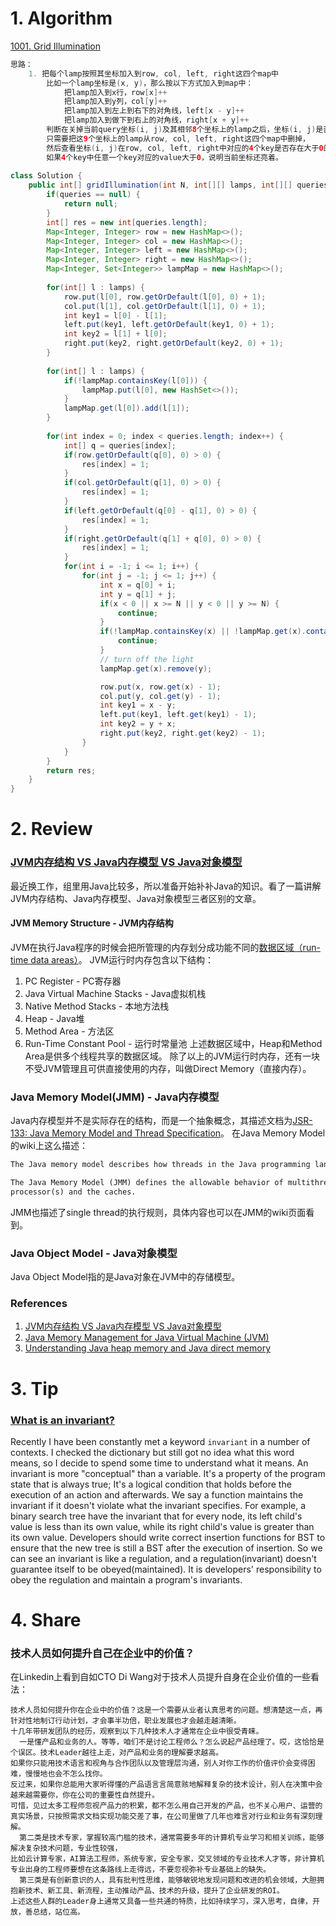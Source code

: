 # 1. Algorithm
[1001. Grid Illumination](https://leetcode.com/problems/grid-illumination/description/)
```Java
思路：
    1. 把每个lamp按照其坐标加入到row, col, left, right这四个map中
        比如一个lamp坐标是(x, y)，那么按以下方式加入到map中：
            把lamp加入到x行，row[x]++
            把lamp加入到y列，col[y]++
            把lamp加入到左上到右下的对角线，left[x - y]++
            把lamp加入到做下到右上的对角线，right[x + y]++
        判断在关掉当前query坐标(i, j)及其相邻8个坐标上的lamp之后，坐标(i, j)是否还被其他lamp照亮，
        只需要把这9个坐标上的lamp从row, col, left, right这四个map中删掉，
        然后查看坐标(i, j)在row, col, left, right中对应的4个key是否存在大于0的value，即判断row[i], col[j], left[i - j], right[i + j]是否大于0
        如果4个key中任意一个key对应的value大于0，说明当前坐标还亮着。
        
class Solution {
    public int[] gridIllumination(int N, int[][] lamps, int[][] queries) {
        if(queries == null) {
            return null;
        }
        int[] res = new int[queries.length];
        Map<Integer, Integer> row = new HashMap<>();
        Map<Integer, Integer> col = new HashMap<>();
        Map<Integer, Integer> left = new HashMap<>();
        Map<Integer, Integer> right = new HashMap<>();
        Map<Integer, Set<Integer>> lampMap = new HashMap<>();
        
        for(int[] l : lamps) {
            row.put(l[0], row.getOrDefault(l[0], 0) + 1);
            col.put(l[1], col.getOrDefault(l[1], 0) + 1);
            int key1 = l[0] - l[1];
            left.put(key1, left.getOrDefault(key1, 0) + 1);
            int key2 = l[1] + l[0];
            right.put(key2, right.getOrDefault(key2, 0) + 1);
        }
        
        for(int[] l : lamps) {
            if(!lampMap.containsKey(l[0])) {
                lampMap.put(l[0], new HashSet<>());
            }
            lampMap.get(l[0]).add(l[1]);
        }
        
        for(int index = 0; index < queries.length; index++) {
            int[] q = queries[index];
            if(row.getOrDefault(q[0], 0) > 0) {
                res[index] = 1;
            }
            if(col.getOrDefault(q[1], 0) > 0) {
                res[index] = 1;
            }
            if(left.getOrDefault(q[0] - q[1], 0) > 0) {
                res[index] = 1;
            }
            if(right.getOrDefault(q[1] + q[0], 0) > 0) {
                res[index] = 1;
            }
            for(int i = -1; i <= 1; i++) {
                for(int j = -1; j <= 1; j++) {
                    int x = q[0] + i;
                    int y = q[1] + j;
                    if(x < 0 || x >= N || y < 0 || y >= N) {
                        continue;
                    }
                    if(!lampMap.containsKey(x) || !lampMap.get(x).contains(y)) {
                        continue;
                    }
                    // turn off the light
                    lampMap.get(x).remove(y);

                    row.put(x, row.get(x) - 1);
                    col.put(y, col.get(y) - 1);
                    int key1 = x - y;
                    left.put(key1, left.get(key1) - 1);
                    int key2 = y + x;
                    right.put(key2, right.get(key2) - 1);
                }
            }
        }
        return res;
    }
}

```

# 2. Review
### [JVM内存结构 VS Java内存模型 VS Java对象模型](https://www.hollischuang.com/archives/2509)
最近换工作，组里用Java比较多，所以准备开始补补Java的知识。看了一篇讲解JVM内存结构、Java内存模型、Java对象模型三者区别的文章。

#### JVM Memory Structure - JVM内存结构
JVM在执行Java程序的时候会把所管理的内存划分成功能不同的[数据区域（run-time data areas）](https://docs.oracle.com/javase/specs/jvms/se8/html/jvms-2.html#jvms-2.5)。
JVM运行时内存包含以下结构：
  1. PC Register - PC寄存器
  2. Java Virtual Machine Stacks - Java虚拟机栈
  3. Native Method Stacks - 本地方法栈
  4. Heap - Java堆
  5. Method Area - 方法区
  6. Run-Time Constant Pool - 运行时常量池
上述数据区域中，Heap和Method Area是供多个线程共享的数据区域。
除了以上的JVM运行时内存，还有一块不受JVM管理且可供直接使用的内存，叫做Direct Memory（直接内存）。

### Java Memory Model(JMM) - Java内存模型
Java内存模型并不是实际存在的结构，而是一个抽象概念，其描述文档为[JSR-133: Java Memory Model and Thread Specification](www.cs.umd.edu/~pugh/java/memoryModel/jsr133.pdf)。
在Java Memory Model的wiki上这么描述：
```Markdown
The Java memory model describes how threads in the Java programming language interact through memory. Together with the description of single-threaded execution of code, the memory model provides the semantics of the Java programming language.

The Java Memory Model (JMM) defines the allowable behavior of multithreaded programs, and therefore describes when such reorderings are possible. It places execution-time constraints on the relationship between threads and main memory in order to achieve consistent and reliable Java applications. By doing this, it makes it possible to reason about code execution in a multithreaded environment, even in the face of optimizations performed by the dynamic compiler, the 
processor(s) and the caches.
```
JMM也描述了single thread的执行规则，具体内容也可以在JMM的wiki页面看到。

### Java Object Model - Java对象模型
Java Object Model指的是Java对象在JVM中的存储模型。


### References
  1. [JVM内存结构 VS Java内存模型 VS Java对象模型](https://www.hollischuang.com/archives/2509)
  2. [Java Memory Management for Java Virtual Machine (JVM)](https://betsol.com/2017/06/java-memory-management-for-java-virtual-machine-jvm/)
  3. [Understanding Java heap memory and Java direct memory](http://fibrevillage.com/sysadmin/325-understanding-java-heap-memory-and-java-direct-memory)
    
# 3. Tip
### [What is an invariant?](https://stackoverflow.com/questions/112064/what-is-an-invariant?answertab=votes#tab-top)
Recently I have been constantly met a keyword `invariant` in a number of contexts. I checked the dictionary but still got no idea what this word means, so I decide to spend some time to understand what it means.
An invariant is more "conceptual" than a variable. It's a property of the program state that is always true; It's a logical condition that holds before the execution of an action and afterwards. We say a function maintains the invariant if it doesn't violate what the invariant specifies.
For example, a binary search tree have the invariant that for every node, its left child's value is less than its own value, while its right child's value is greater than its own value. Developers should write correct insertion functions for BST to ensure that the new tree is still a BST after the execution of insertion. So we can see an invariant is like a regulation, and a regulation(invariant) doesn't guarantee itself to be obeyed(maintained). It is developers' responsibility to obey the regulation and maintain a program's invariants. 
  
# 4. Share
### 技术人员如何提升自己在企业中的价值？
在Linkedin上看到自如CTO Di Wang对于技术人员提升自身在企业价值的一些看法：
```
技术人员如何提升你在企业中的价值？这是一个需要从业者认真思考的问题。想清楚这一点，再针对性地制订行动计划，才会事半功倍，职业发展也才会越走越清晰。
十几年带研发团队的经历，观察到以下几种技术人才通常在企业中很受青睐。
  一是懂产品和业务的人。等等，咱们不是讨论工程师么？怎么说起产品经理了。哎，这恰恰是个误区。技术Leader越往上走，对产品和业务的理解要求越高。
如果你只能用技术语言和视角与合作团队以及管理层沟通，别人对你工作的价值评价会变得困难，慢慢地也会不怎么找你。
反过来，如果你总能用大家听得懂的产品语言言简意赅地解释复杂的技术设计，别人在决策中会越来越需要你，你在公司的重要性自然提升。
可惜，见过太多工程师忽视产品力的积累，都不怎么用自己开发的产品，也不关心用户、运营的真实场景，只按照需求文档实现功能交差了事，在公司里做了几年也难言对行业和业务有深刻理解。
  第二类是技术专家，掌握较高门槛的技术，通常需要多年的计算机专业学习和相关训练，能够解决复杂技术问题，专业性较强，
比如云计算专家，AI算法工程师，系统专家，安全专家，交叉领域的专业技术人才等，非计算机专业出身的工程师要想在这条路线上走得远，不要忽视弥补专业基础上的缺失。
  第三类是有创新意识的人，具有批判性思维，能够敏锐地发现问题和改进的机会领域，大胆拥抱新技术、新工具、新流程，主动推动产品、技术的升级，提升了企业研发的ROI。
上述这些人群的Leader身上通常又具备一些共通的特质，比如持续学习，深入思考，自律，开放，善总结，站位高。
```

